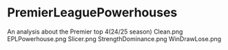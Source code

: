 # PremierLeaguePowerhouses
An analysis about the Premier top 4(24/25 season)
Clean.png
EPLPowerhouse.png
Slicer.png
StrengthDominance.png
WinDrawLose.png

